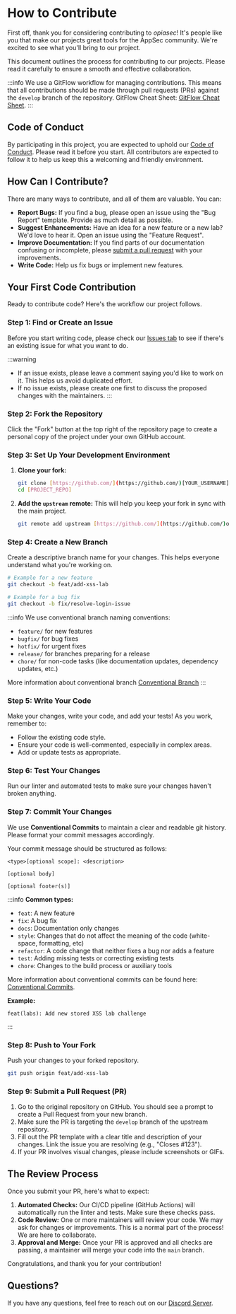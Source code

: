 # How to Contribute

First off, thank you for considering contributing to *opiasec*! It's people like you that make our projects great tools for the AppSec community. We're excited to see what you'll bring to our project.

This document outlines the process for contributing to our projects. Please read it carefully to ensure a smooth and effective collaboration.

:::info
We use a GitFlow workflow for managing contributions. This means that all contributions should be made through pull requests (PRs) against the `develop` branch of the repository. GitFlow Cheat Sheet: [GitFlow Cheat Sheet](https://danielkummer.github.io/git-flow-cheatsheet/).
:::
## Code of Conduct

By participating in this project, you are expected to uphold our [Code of Conduct](code-of-conduct.md). Please read it before you start. All contributors are expected to follow it to help us keep this a welcoming and friendly environment.

## How Can I Contribute?

There are many ways to contribute, and all of them are valuable. You can:

* **Report Bugs:** If you find a bug, please open an issue using the "Bug Report" template. Provide as much detail as possible.
* **Suggest Enhancements:** Have an idea for a new feature or a new lab? We'd love to hear it. Open an issue using the "Feature Request".
* **Improve Documentation:** If you find parts of our documentation confusing or incomplete, please [submit a pull request](https://github.com/opiasec/documentation/pulls) with your improvements.
* **Write Code:** Help us fix bugs or implement new features.


## Your First Code Contribution

Ready to contribute code? Here's the workflow our project follows.

### Step 1: Find or Create an Issue

Before you start writing code, please check our [Issues tab](https://github.com/opiasec/labs/issues) to see if there's an existing issue for what you want to do.

:::warning
* If an issue exists, please leave a comment saying you'd like to work on it. This helps us avoid duplicated effort.
* If no issue exists, please create one first to discuss the proposed changes with the maintainers.
:::
### Step 2: Fork the Repository

Click the "Fork" button at the top right of the repository page to create a personal copy of the project under your own GitHub account.

### Step 3: Set Up Your Development Environment

1.  **Clone your fork:**
    ```bash
    git clone [https://github.com/](https://github.com/)[YOUR_USERNAME]/[PROJECT_REPO].git
    cd [PROJECT_REPO]
    ```

2.  **Add the `upstream` remote:** This will help you keep your fork in sync with the main project.
    ```bash
    git remote add upstream [https://github.com/](https://github.com/)opiasec/[PROJECT_REPO].git
    ```

### Step 4: Create a New Branch

Create a descriptive branch name for your changes. This helps everyone understand what you're working on.

```bash
# Example for a new feature
git checkout -b feat/add-xss-lab

# Example for a bug fix
git checkout -b fix/resolve-login-issue
```

:::info
We use conventional branch naming conventions:
- `feature/` for new features
- `bugfix/` for bug fixes
- `hotfix/` for urgent fixes
- `release/` for branches preparing for a release
- `chore/` for non-code tasks (like documentation updates, dependency updates, etc.)

More information about conventional branch [Conventional Branch](https://conventional-branch.github.io/)
:::

### Step 5: Write Your Code

Make your changes, write your code, and add your tests\! As you work, remember to:

  * Follow the existing code style.
  * Ensure your code is well-commented, especially in complex areas.
  * Add or update tests as appropriate.

### Step 6: Test Your Changes

Run our linter and automated tests to make sure your changes haven't broken anything.


### Step 7: Commit Your Changes

We use **Conventional Commits** to maintain a clear and readable git history. Please format your commit messages accordingly.

Your commit message should be structured as follows:

```
<type>[optional scope]: <description>

[optional body]

[optional footer(s)]
```
:::info
**Common types:**

  * `feat`: A new feature
  * `fix`: A bug fix
  * `docs`: Documentation only changes
  * `style`: Changes that do not affect the meaning of the code (white-space, formatting, etc)
  * `refactor`: A code change that neither fixes a bug nor adds a feature
  * `test`: Adding missing tests or correcting existing tests
  * `chore`: Changes to the build process or auxiliary tools

More information about conventional commits can be found here: [Conventional Commits](https://www.conventionalcommits.org/en/v1.0.0/).

**Example:**

```
feat(labs): Add new stored XSS lab challenge
```
:::

### Step 8: Push to Your Fork

Push your changes to your forked repository.

```bash
git push origin feat/add-xss-lab
```

### Step 9: Submit a Pull Request (PR)

1.  Go to the original repository on GitHub. You should see a prompt to create a Pull Request from your new branch.
2.  Make sure the PR is targeting the `develop` branch of the upstream repository.
3.  Fill out the PR template with a clear title and description of your changes. Link the issue you are resolving (e.g., "Closes \#123").
4.  If your PR involves visual changes, please include screenshots or GIFs.

## The Review Process

Once you submit your PR, here's what to expect:

1.  **Automated Checks:** Our CI/CD pipeline (GitHub Actions) will automatically run the linter and tests. Make sure these checks pass.
2.  **Code Review:** One or more maintainers will review your code. We may ask for changes or improvements. This is a normal part of the process\! We are here to collaborate.
3.  **Approval and Merge:** Once your PR is approved and all checks are passing, a maintainer will merge your code into the `main` branch.

Congratulations, and thank you for your contribution\!

## Questions?

If you have any questions, feel free to reach out on our [Discord Server](https://discord.gg/hXdwCW7e87).